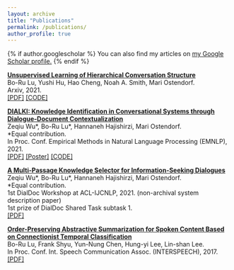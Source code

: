 ```yaml
---
layout: archive
title: "Publications"
permalink: /publications/
author_profile: true
---
```


{% if author.googlescholar %}
  You can also find my articles on <u><a href="{{author.googlescholar}}">my Google Scholar profile</a>.</u>
{% endif %}

<b>[Unsupervised Learning of Hierarchical Conversation Structure]()</b>
<br> Bo-Ru Lu,  Yushi Hu, Hao Cheng, Noah A. Smith, Mari Ostendorf.
<br> Arxiv, 2021.
<br> [[PDF]](https://arxiv.org/abs/2205.12244.pdf) [[CODE]](https://github.com/boru-roylu/THETA)

<b>[DIALKI: Knowledge Identification in Conversational Systems through Dialogue-Document Contextualization]()</b>
<br> Zeqiu Wu\*, Bo-Ru Lu\*, Hannaneh Hajishirzi, Mari Ostendorf.
<br> \*Equal contribution.
<br> In Proc. Conf. Empirical Methods in Natural Language Processing (EMNLP), 2021.
<br> [[PDF]](https://aclanthology.org/2021.emnlp-main.140.pdf) [[Poster]](https://boru-roylu.github.io/files/dialki_poster_emnlp_2021.pdf) [[CODE]](https://github.com/ellenmellon/DIALKI)

<b>[A Multi-Passage Knowledge Selector for Information-Seeking Dialogues]()</b>
<br> Zeqiu Wu\*, Bo-Ru Lu\*, Hannaneh Hajishirzi, Mari Ostendorf.
<br> \*Equal contribution.
<br> 1st DialDoc Workshop at ACL-IJCNLP, 2021. (non-archival system description paper)
<br> 1st prize of DialDoc Shared Task subtask 1.
<br> [[PDF]](https://boru-roylu.github.io/files/docdial_system_2021.pdf)

<b>[Order-Preserving Abstractive Summarization for Spoken Content Based on Connectionist Temporal Classification](https://arxiv.org/abs/1709.05475)</b>
<br> Bo-Ru Lu, Frank Shyu, Yun-Nung Chen, Hung-yi Lee, Lin-shan Lee.
<br> In Proc. Conf. Int. Speech Communication Assoc. (INTERSPEECH), 2017. 
<br> [[PDF]](https://arxiv.org/abs/1709.05475)
